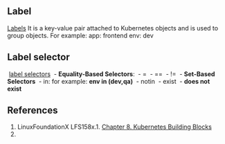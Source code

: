 ## Label
[Labels](https://kubernetes.io/docs/concepts/overview/working-with-objects/labels/)
It is a key-value pair attached to Kubernetes objects and is used to group objects. 
For example:
app: frontend
env: dev

## Label selector
 [label selectors](https://kubernetes.io/docs/concepts/overview/working-with-objects/labels/#label-selectors)
 - **Equality-Based Selectors**:
	 - =
	 - ==
	 - !=
 - **Set-Based Selectors**
	 - in: for example: **env in (dev,qa)**
	 - notin
	 - exist
	 - **does not exist**

## References
1. LinuxFoundationX LFS158x.1. [Chapter 8. Kubernetes Building Blocks](https://learning.edx.org/course/course-v1:LinuxFoundationX+LFS158x+1T2022/block-v1:LinuxFoundationX+LFS158x+1T2022+type@sequential+block@69b5c7ca5b02497f81e38308df44fee1)
2. 